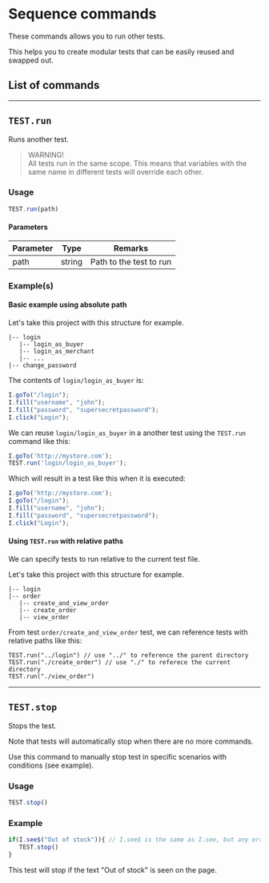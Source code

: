 # Sequence commands

These commands allows you to run other tests.

This helps you to create modular tests that can be easily reused and swapped out.

## List of commands

---

## `TEST.run`

Runs another test.

> WARNING! <br> All tests run in the same scope. This means that variables with the same name in different tests will override each other.

### Usage
````javascript
TEST.run(path)
````

#### Parameters

| Parameter | Type | Remarks|
|----------|------|--------|
| path | string | Path to the test to run|


### Example(s)

#### Basic example using absolute path

Let's take this project with this structure for example.
```
|-- login
   |-- login_as_buyer
   |-- login_as_merchant
   |-- ...
|-- change_password
```

The contents of `login/login_as_buyer` is:
```javascript
I.goTo("/login");
I.fill("username", "john");
I.fill("password", "supersecretpassword");
I.click("Login");
```

We can reuse `login/login_as_buyer` in a another test using the `TEST.run` command like this:
```javascript
I.goTo('http://mystore.com');
TEST.run('login/login_as_buyer');
```

Which will result in a test like this when it is executed:
```javascript
I.goTo('http://mystore.com');
I.goTo("/login");
I.fill("username", "john");
I.fill("password", "supersecretpassword");
I.click("Login");
```

#### Using `TEST.run` with relative paths

We can specify tests to run relative to the current test file.

Let's take this project with this structure for example.
```
|-- login
|-- order
   |-- create_and_view_order
   |-- create_order
   |-- view_order
```

From test `order/create_and_view_order` test, we can reference tests with relative paths like this:
```
TEST.run("../login") // use "../" to reference the parent directory
TEST.run("./create_order") // use "./" to referece the current directory
TEST.run("./view_order")
```

---

## `TEST.stop`

Stops the test.

Note that tests will automatically stop when there are no more commands. 

Use this command to manually stop test in specific scenarios with conditions (see example).

### Usage
````javascript
TEST.stop()
````

### Example

```javascript
if(I.see$("Out of stock")){ // I.see$ is the same as I.see, but any errors are supressed
   TEST.stop()
}
```
This test will stop if the text "Out of stock" is seen on the page. 


